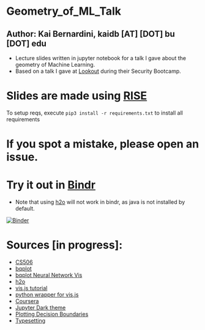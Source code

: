 # Geometry_of_ML_Talk
## Author: Kai Bernardini, kaidb [AT] [DOT] bu [DOT] edu
- Lecture slides written in jupyter notebook for a talk I gave about the geometry of Machine Learning.
- Based on a talk I gave at  [Lookout](https://www.lookout.com/) during their Security Bootcamp. 


# Slides are made using [RISE](https://github.com/damianavila/RISE)


 To setup reqs, execute `pip3 install -r requirements.txt` to install all requirements

# If you spot a mistake, please open an issue. 


# Try it out in [Bindr](https://mybinder.org/)
- Note that using [h2o](https://www.h2o.ai/) will not work in bindr, as java is not installed by default. 

[![Binder](https://mybinder.org/badge.svg)](https://mybinder.org/v2/gh/kaidb/Geometry_of_ML_Talk.git/master)


# Sources [in progress]: 
- [CS506](https://github.com/mcrovella/CS506-Computational-Tools-for-Data-Science)
- [bqplot](https://github.com/bloomberg/bqplot/tree/master/examples)
- [bqplot Neural Network Vis](https://github.com/bloomberg/bqplot/blob/master/examples/Applications/Neural%20Network.ipynb)
- [h2o](http://docs.h2o.ai/h2o/latest-stable/h2o-docs/data-science/glm.html)
- [vis.js tutorial](https://www.codementor.io/isaib.cicourel/visjs-visualization-in-jupyter-notebook-phgb3fjv0)
- [python wrapper for vis.js](http://nbviewer.jupyter.org/github/brm/plot3d/blob/master/plot3d.ipynb)
- [Coursera](https://www.coursera.org)
- [Jupyter Dark theme](https://github.com/dunovank/jupyter-themes)
- [Plotting Decision Boundaries](http://scikit-learn.org/stable/auto_examples/ensemble/plot_voting_decision_regions.html)
- [Typesetting ](https://tex.stackexchange.com/questions/183090/replicate-the-singular-value-decomposition-figure-in-latex)


